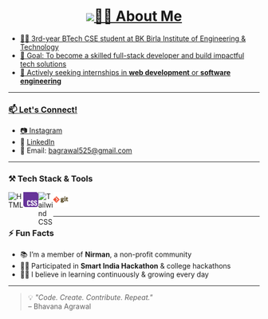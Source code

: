 <h1 align="center">
  <a href="https://git.io/typing-svg">
    <img src="https://readme-typing-svg.herokuapp.com/?lines=Greetings,Programmers!👋;I'm+Bhavana+Agrawal...;This+is+my+profile!&center=true&size=30!>
  </a>
</h1>

### 🙋‍♀️ About Me

- 👩‍💻 3rd-year BTech CSE student at BK Birla Institute of Engineering & Technology  
- 🎯 Goal: To become a skilled full-stack developer and build impactful tech solutions  
- 💼 Actively seeking internships in **web development** or **software engineering**

---

### 📫 Let's Connect!

- 📷 [Instagram](https://www.instagram.com/_bhavana.official_)
- 💼 [LinkedIn](https://www.linkedin.com/in/bhavana-agrawal)
- 📧 Email: bagrawal525@gmail.com

---

### ⚒️ Tech Stack & Tools

<img align="left" alt="HTML" width="30px" src="https://raw.githubusercontent.com/github/explore/main/topics/html/html.png"/>
<img align="left" alt="CSS" width="30px" src="https://raw.githubusercontent.com/github/explore/main/topics/css/css.png"/>
<img align="left" alt="Tailwind CSS" width="30px" src="https://www.vectorlogo.zone/logos/tailwindcss/tailwindcss-icon.svg"/>
<img align="left" alt="Git" width="30px" src="https://raw.githubusercontent.com/github/explore/main/topics/git/git.png"/>


<br/><br/>




---

### ⚡ Fun Facts

- 📚 I’m a member of **Nirman**, a non-profit community  
- 👩‍🏫 Participated in **Smart India Hackathon** & college hackathons  
- 🧘‍♀️ I believe in learning continuously & growing every day

---

> 💡 *"Code. Create. Contribute. Repeat."*  
> – Bhavana Agrawal


<!--
**Cody098-beep/cody098-beep** is a ✨ _special_ ✨ repository because its `README.md` (this file) appears on your GitHub profile.

Here are some ideas to get you started:

- 🔭 I’m currently working on ...
- 🌱 I’m currently learning ...
- 👯 I’m looking to collaborate on ...
- 🤔 I’m looking for help with ...
- 💬 Ask me about ...
- 📫 How to reach me: ...
- 😄 Pronouns: ...
- ⚡ Fun fact: ...
-->
